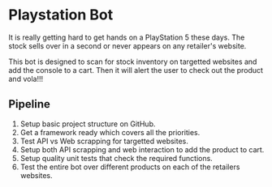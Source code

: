 # Playstation Bot

It is really getting hard to get hands on a PlayStation 5 these days. The stock sells over in a second or never appears on any retailer's website.

This bot is designed to scan for stock inventory on targetted websites and add the console to a cart. Then it will alert the user to check out the product and vola!!!

## Pipeline

1. Setup basic project structure on GitHub.
2. Get a framework ready which covers all the priorities.
3. Test API vs Web scrapping for targetted websites.
4. Setup both API scrapping and web interaction to add the product to cart.
5. Setup quality unit tests that check the required functions.
6. Test the entire bot over different products on each of the retailers websites.